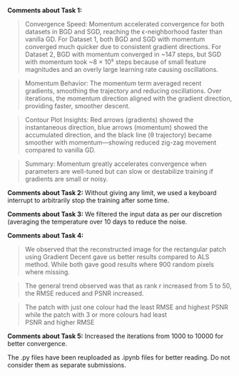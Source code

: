 **Comments about Task 1:**
>Convergence Speed: Momentum accelerated convergence for both datasets in BGD and SGD, reaching the ϵ-neighborhood faster than vanilla GD.
>For Dataset 1, both BGD and SGD with momentum converged much quicker due to consistent gradient directions.
>For Dataset 2, BGD with momentum converged in ~147 steps, but SGD with momentum took ~8 × 10⁵ steps because of small feature magnitudes and an overly large learning rate causing oscillations.

>Momentum Behavior: The momentum term averaged recent gradients, smoothing the trajectory and reducing oscillations. Over iterations, the momentum direction aligned with the gradient direction, providing faster, smoother descent.

>Contour Plot Insights: Red arrows (gradients) showed the instantaneous direction, blue arrows (momentum) showed the accumulated direction, and the black line (θ trajectory) became smoother with momentum—showing reduced zig-zag movement compared to vanilla GD.

>Summary: Momentum greatly accelerates convergence when parameters are well-tuned but can slow or destabilize training if gradients are small or noisy.

**Comments about Task 2:**
Without giving any limit, we used a keyboard interrupt to arbitrarily stop the training after some time.

**Comments about Task 3:**
We filtered the input data as per our discretion (averaging the temperature over 10 days to reduce the noise.

**Comments about Task 4:** 
>We observed that the reconstructed image for the rectangular patch using Gradient Decent gave us better results compared to ALS method. While both gave good results where 900 random pixels where missing.

>The general trend observed was that as rank r increased from 5 to 50, the RMSE reduced and PSNR increased. 

>The patch with just one colour had the least RMSE and highest PSNR while the patch with 3 or more colours had least PSNR and higher RMSE

**Comments about Task 5:** 
Increased the iterations from 1000 to 10000 for better convergence.

The .py files have been reuploaded as .ipynb files for better reading. Do not consider them as separate submissions.

